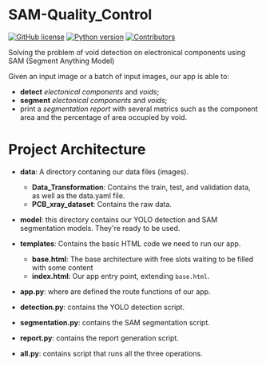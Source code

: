 # SAM-Quality_Control

[![GitHub license](https://img.shields.io/badge/license-MIT-blue.svg)](https://github.com/Tchouanga12/SAM-Quality_Control/blob/main/LICENSE)
[![Python version](https://img.shields.io/badge/python-3.7%2B-brightgreen.svg)](https://www.python.org/downloads/)
[![Contributors](https://img.shields.io/github/contributors/Tchouanga12/SAM-Quality_Control.svg)](https://github.com/Tchouanga12/SAM-Quality_Control/graphs/contributors)

Solving the problem of void detection on electronical components using SAM (Segment Anything Model)

Given an input image or a batch of input images, our app is able to:
- **detect** *electonical components* and *voids*;
- **segment** *electonical components* and *voids*;
- print a *segmentation report* with several metrics such as the component area and the percentage of area occupied by void.

# Project Architecture

- **data**: A directory contaning our data files (images).
    - **Data_Transformation**: Contains the train, test, and validation data, as well as the data.yaml file.
    - **PCB_xray_dataset**: Contains the raw data.

- **model**: this directory contains our YOLO detection and SAM segmentation models. They're ready to be used.

- **templates**: Contains the basic HTML code we need to run our app.
    - **base.html**: The base architecture with free slots waiting to be filled with some content
    - **index.html**: Our app entry point, extending `base.html`.

- **app.py**: where are defined the route functions of our app.

- **detection.py**: contains the YOLO detection script.

- **segmentation.py**: contains the SAM segmentation script.

- **report.py**: contains the report generation script.

- **all.py**: contains script that runs all the three operations.
